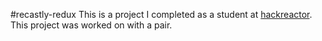 #recastly-redux
This is a project I completed as a student at [hackreactor](http://hackreactor.com). This project was worked on with a pair.